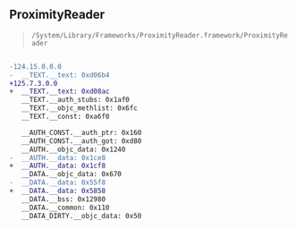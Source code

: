 ## ProximityReader

> `/System/Library/Frameworks/ProximityReader.framework/ProximityReader`

```diff

-124.15.0.0.0
-  __TEXT.__text: 0xd06b4
+125.7.3.0.0
+  __TEXT.__text: 0xd08ac
   __TEXT.__auth_stubs: 0x1af0
   __TEXT.__objc_methlist: 0x6fc
   __TEXT.__const: 0xa6f0

   __AUTH_CONST.__auth_ptr: 0x160
   __AUTH_CONST.__auth_got: 0xd80
   __AUTH.__objc_data: 0x1240
-  __AUTH.__data: 0x1ce8
+  __AUTH.__data: 0x1cf8
   __DATA.__objc_data: 0x670
-  __DATA.__data: 0x55f8
+  __DATA.__data: 0x5858
   __DATA.__bss: 0x12980
   __DATA.__common: 0x110
   __DATA_DIRTY.__objc_data: 0x50

```
